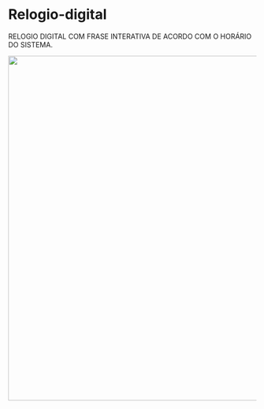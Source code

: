 # Relogio-digital

RELOGIO DIGITAL COM FRASE INTERATIVA DE ACORDO COM O HORÁRIO DO SISTEMA. 

<div align="center">
<img src="https://user-images.githubusercontent.com/97320364/230701812-4104c3f3-6b37-4303-a821-893dff5bc6e1.png" width="700px" />
</div>
